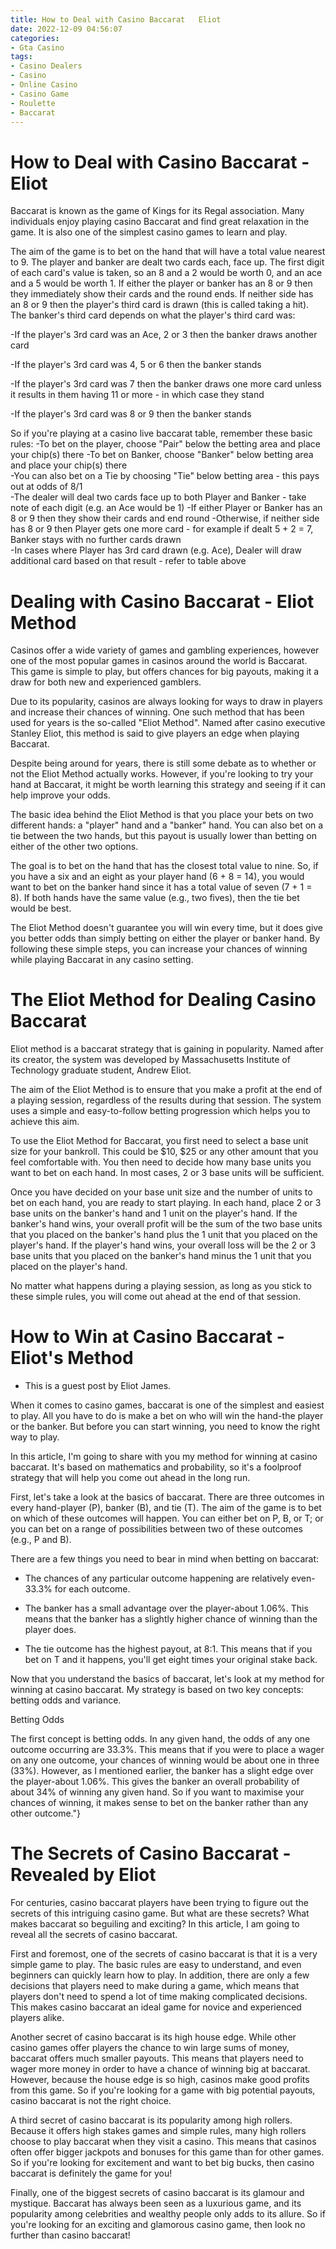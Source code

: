 ```yaml
---
title: How to Deal with Casino Baccarat   Eliot
date: 2022-12-09 04:56:07
categories:
- Gta Casino
tags:
- Casino Dealers
- Casino
- Online Casino
- Casino Game
- Roulette
- Baccarat
---
```



#  How to Deal with Casino Baccarat - Eliot

Baccarat is known as the game of Kings for its Regal association. Many individuals enjoy playing casino Baccarat and find great relaxation in the game. It is also one of the simplest casino games to learn and play.

The aim of the game is to bet on the hand that will have a total value nearest to 9. The player and banker are dealt two cards each, face up. The first digit of each card's value is taken, so an 8 and a 2 would be worth 0, and an ace and a 5 would be worth 1. If either the player or banker has an 8 or 9 then they immediately show their cards and the round ends. If neither side has an 8 or 9 then the player's third card is drawn (this is called taking a hit). The banker's third card depends on what the player's third card was:

-If the player's 3rd card was an Ace, 2 or 3 then the banker draws another card

-If the player's 3rd card was 4, 5 or 6 then the banker stands

-If the player's 3rd card was 7 then the banker draws one more card unless it results in them having 11 or more - in which case they stand

-If the player's 3rd card was 8 or 9 then the banker stands



  So if you're playing at a casino live baccarat table, remember these basic rules: 
-To bet on the player, choose "Pair" below the betting area and place your chip(s) there 
-To bet on Banker, choose "Banker" below betting area and place your chip(s) there  
-You can also bet on a Tie by choosing "Tie" below betting area - this pays out at odds of 8/1  
-The dealer will deal two cards face up to both Player and Banker - take note of each digit (e.g. an Ace would be 1) 
-If either Player or Banker has an 8 or 9 then they show their cards and end round 
-Otherwise, if neither side has 8 or 9 then Player gets one more card - for example if dealt 5 + 2 = 7, Banker stays with no further cards drawn  
-In cases where Player has 3rd card drawn (e.g. Ace), Dealer will draw additional card based on that result - refer to table above

#  Dealing with Casino Baccarat - Eliot Method

Casinos offer a wide variety of games and gambling experiences, however one of the most popular games in casinos around the world is Baccarat. This game is simple to play, but offers chances for big payouts, making it a draw for both new and experienced gamblers.

Due to its popularity, casinos are always looking for ways to draw in players and increase their chances of winning. One such method that has been used for years is the so-called "Eliot Method". Named after casino executive Stanley Eliot, this method is said to give players an edge when playing Baccarat.

Despite being around for years, there is still some debate as to whether or not the Eliot Method actually works. However, if you're looking to try your hand at Baccarat, it might be worth learning this strategy and seeing if it can help improve your odds.

The basic idea behind the Eliot Method is that you place your bets on two different hands: a "player" hand and a "banker" hand. You can also bet on a tie between the two hands, but this payout is usually lower than betting on either of the other two options.

The goal is to bet on the hand that has the closest total value to nine. So, if you have a six and an eight as your player hand (6 + 8 = 14), you would want to bet on the banker hand since it has a total value of seven (7 + 1 = 8). If both hands have the same value (e.g., two fives), then the tie bet would be best.

The Eliot Method doesn't guarantee you will win every time, but it does give you better odds than simply betting on either the player or banker hand. By following these simple steps, you can increase your chances of winning while playing Baccarat in any casino setting.

#  The Eliot Method for Dealing Casino Baccarat 

Eliot method is a baccarat strategy that is gaining in popularity. Named after its creator, the system was developed by Massachusetts Institute of Technology graduate student, Andrew Eliot.

The aim of the Eliot Method is to ensure that you make a profit at the end of a playing session, regardless of the results during that session. The system uses a simple and easy-to-follow betting progression which helps you to achieve this aim.

To use the Eliot Method for Baccarat, you first need to select a base unit size for your bankroll. This could be $10, $25 or any other amount that you feel comfortable with. You then need to decide how many base units you want to bet on each hand. In most cases, 2 or 3 base units will be sufficient. 

Once you have decided on your base unit size and the number of units to bet on each hand, you are ready to start playing. In each hand, place 2 or 3 base units on the banker's hand and 1 unit on the player's hand. If the banker's hand wins, your overall profit will be the sum of the two base units that you placed on the banker's hand plus the 1 unit that you placed on the player's hand. If the player's hand wins, your overall loss will be the 2 or 3 base units that you placed on the banker's hand minus the 1 unit that you placed on the player's hand. 

No matter what happens during a playing session, as long as you stick to these simple rules, you will come out ahead at the end of that session.

#  How to Win at Casino Baccarat - Eliot's Method

* This is a guest post by Eliot James.

When it comes to casino games, baccarat is one of the simplest and easiest to play. All you have to do is make a bet on who will win the hand-the player or the banker. But before you can start winning, you need to know the right way to play.

In this article, I'm going to share with you my method for winning at casino baccarat. It's based on mathematics and probability, so it's a foolproof strategy that will help you come out ahead in the long run.

First, let's take a look at the basics of baccarat. There are three outcomes in every hand-player (P), banker (B), and tie (T). The aim of the game is to bet on which of these outcomes will happen. You can either bet on P, B, or T; or you can bet on a range of possibilities between two of these outcomes (e.g., P and B).

There are a few things you need to bear in mind when betting on baccarat:

* The chances of any particular outcome happening are relatively even-33.3% for each outcome.

* The banker has a small advantage over the player-about 1.06%. This means that the banker has a slightly higher chance of winning than the player does.

* The tie outcome has the highest payout, at 8:1. This means that if you bet on T and it happens, you'll get eight times your original stake back.

Now that you understand the basics of baccarat, let's look at my method for winning at casino baccarat. My strategy is based on two key concepts: betting odds and variance.

Betting Odds

The first concept is betting odds. In any given hand, the odds of any one outcome occurring are 33.3%. This means that if you were to place a wager on any one outcome, your chances of winning would be about one in three (33%). However, as I mentioned earlier, the banker has a slight edge over the player-about 1.06%. This gives the banker an overall probability of about 34% of winning any given hand. So if you want to maximise your chances of winning, it makes sense to bet on the banker rather than any other outcome."}

#  The Secrets of Casino Baccarat - Revealed by Eliot

For centuries, casino baccarat players have been trying to figure out the secrets of this intriguing casino game. But what are these secrets? What makes baccarat so beguiling and exciting? In this article, I am going to reveal all the secrets of casino baccarat.

First and foremost, one of the secrets of casino baccarat is that it is a very simple game to play. The basic rules are easy to understand, and even beginners can quickly learn how to play. In addition, there are only a few decisions that players need to make during a game, which means that players don't need to spend a lot of time making complicated decisions. This makes casino baccarat an ideal game for novice and experienced players alike.

Another secret of casino baccarat is its high house edge. While other casino games offer players the chance to win large sums of money, baccarat offers much smaller payouts. This means that players need to wager more money in order to have a chance of winning big at baccarat. However, because the house edge is so high, casinos make good profits from this game. So if you're looking for a game with big potential payouts, casino baccarat is not the right choice.

A third secret of casino baccarat is its popularity among high rollers. Because it offers high stakes games and simple rules, many high rollers choose to play baccarat when they visit a casino. This means that casinos often offer bigger jackpots and bonuses for this game than for other games. So if you're looking for excitement and want to bet big bucks, then casino baccarat is definitely the game for you!

Finally, one of the biggest secrets of casino baccarat is its glamour and mystique. Baccarat has always been seen as a luxurious game, and its popularity among celebrities and wealthy people only adds to its allure. So if you're looking for an exciting and glamorous casino game, then look no further than casino baccarat!
